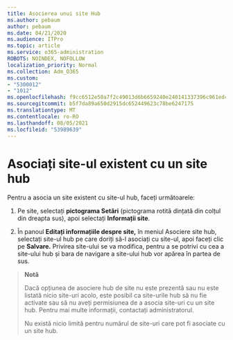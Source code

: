 ```yaml
---
title: Asocierea unui site Hub
ms.author: pebaum
author: pebaum
ms.date: 04/21/2020
ms.audience: ITPro
ms.topic: article
ms.service: o365-administration
ROBOTS: NOINDEX, NOFOLLOW
localization_priority: Normal
ms.collection: Adm_O365
ms.custom:
- "5300012"
- "1012"
ms.openlocfilehash: f9cc6512e50a7f2c49013d6b6659240e240141337396c961edc04225e130f54b
ms.sourcegitcommit: b5f7da89a650d2915dc652449623c78be6247175
ms.translationtype: MT
ms.contentlocale: ro-RO
ms.lasthandoff: 08/05/2021
ms.locfileid: "53989639"
---
```

# <a name="associate-existing-site-with-a-hub-site"></a>Asociați site-ul existent cu un site hub

Pentru a asocia un site existent cu site-ul hub, faceți următoarele:
  
1. Pe site, selectați **pictograma Setări** (pictograma rotită dințată din colțul din dreapta sus), apoi selectați **Informații site**.

2. În panoul  **Editați informațiile despre site,** în meniul Asociere site hub, selectați site-ul hub pe care doriți să-l asociați cu site-ul, apoi faceți clic pe **Salvare.** Privirea site-ului se va modifica, pentru a se potrivi cu cea a site-ului hub și bara de navigare a site-ului hub vor apărea în partea de sus.

>**Notă**
>
>Dacă opțiunea de asociere hub de site nu este prezentă sau nu este listată nicio site-uri acolo, este posibil ca site-urile hub să nu fie activate sau să nu aveți permisiunea de a asocia site-uri cu un site hub. Pentru mai multe informații, contactați administratorul.
>
>Nu există nicio limită pentru numărul de site-uri care pot fi asociate cu un site hub.
  